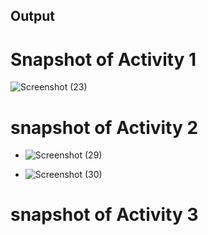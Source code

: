 ## Output
# Snapshot of Activity 1 
![Screenshot (23)](https://user-images.githubusercontent.com/89621312/133583093-beb89d5e-5973-4c79-abb9-9f625cb4731c.png)

# snapshot of Activity 2
* ![Screenshot (29)](https://user-images.githubusercontent.com/89621312/133583342-ff74d9c6-5f2d-42a8-9963-94482f6fc019.png)

* ![Screenshot (30)](https://user-images.githubusercontent.com/89621312/133583380-76f50bcf-913d-457e-ab3c-e9a58b0f1f35.png)

# snapshot of Activity 3 
